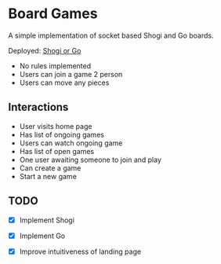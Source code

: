 # Board Games

A simple implementation of socket based Shogi and Go boards.

Deployed: [Shogi or Go](http://hiteshlala.biz:6543)

* No rules implemented
* Users can join a game 2 person
* Users can move any pieces

## Interactions
* User visits home page
* Has list of ongoing games
* Users can watch ongoing game
* Has list of open games
* One user awaiting someone to join and play
* Can create a game
* Start a new game 
  
## TODO
- [x] Implement Shogi
- [x] Implement Go
- [x] Improve intuitiveness of landing page
 
  
  


